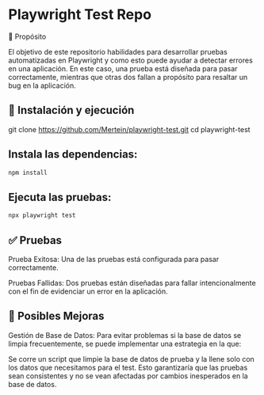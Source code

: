 # Playwright Test Repo 
📌 Propósito

El objetivo de este repositorio habilidades para desarrollar pruebas automatizadas en Playwright y como esto puede ayudar a detectar errores en una aplicación. En este caso, una prueba está diseñada para pasar correctamente, mientras que otras dos fallan a propósito para resaltar un bug en la aplicación.



## 🚀 Instalación y ejecución

git clone https://github.com/Mertein/playwright-test.git
cd playwright-test

## Instala las dependencias:
```bash
npm install
```

## Ejecuta las pruebas:
```bash
npx playwright test
```

## ✅ Pruebas 

Prueba Exitosa: Una de las pruebas está configurada para pasar correctamente.

Pruebas Fallidas: Dos pruebas están diseñadas para fallar intencionalmente con el fin de evidenciar un error en la aplicación.

## 🔧 Posibles Mejoras
Gestión de Base de Datos: Para evitar problemas si la base de datos se limpia frecuentemente, se puede implementar una estrategia en la que:

Se corre un script que limpie la base de datos de prueba y la llene solo con los datos que necesitamos para el test.
Esto garantizaría que las pruebas sean consistentes y no se vean afectadas por cambios inesperados en la base de datos.

